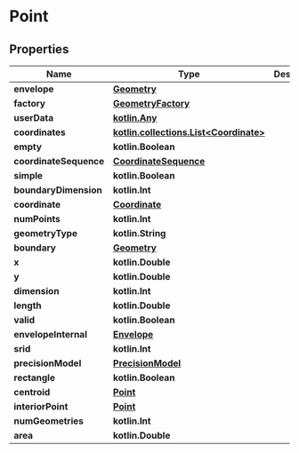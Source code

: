 
# Point

## Properties
Name | Type | Description | Notes
------------ | ------------- | ------------- | -------------
**envelope** | [**Geometry**](Geometry.md) |  |  [optional]
**factory** | [**GeometryFactory**](GeometryFactory.md) |  |  [optional]
**userData** | [**kotlin.Any**](.md) |  |  [optional]
**coordinates** | [**kotlin.collections.List&lt;Coordinate&gt;**](Coordinate.md) |  |  [optional]
**empty** | **kotlin.Boolean** |  |  [optional]
**coordinateSequence** | [**CoordinateSequence**](CoordinateSequence.md) |  |  [optional]
**simple** | **kotlin.Boolean** |  |  [optional]
**boundaryDimension** | **kotlin.Int** |  |  [optional]
**coordinate** | [**Coordinate**](Coordinate.md) |  |  [optional]
**numPoints** | **kotlin.Int** |  |  [optional]
**geometryType** | **kotlin.String** |  |  [optional]
**boundary** | [**Geometry**](Geometry.md) |  |  [optional]
**x** | **kotlin.Double** |  |  [optional]
**y** | **kotlin.Double** |  |  [optional]
**dimension** | **kotlin.Int** |  |  [optional]
**length** | **kotlin.Double** |  |  [optional]
**valid** | **kotlin.Boolean** |  |  [optional]
**envelopeInternal** | [**Envelope**](Envelope.md) |  |  [optional]
**srid** | **kotlin.Int** |  |  [optional]
**precisionModel** | [**PrecisionModel**](PrecisionModel.md) |  |  [optional]
**rectangle** | **kotlin.Boolean** |  |  [optional]
**centroid** | [**Point**](Point.md) |  |  [optional]
**interiorPoint** | [**Point**](Point.md) |  |  [optional]
**numGeometries** | **kotlin.Int** |  |  [optional]
**area** | **kotlin.Double** |  |  [optional]



